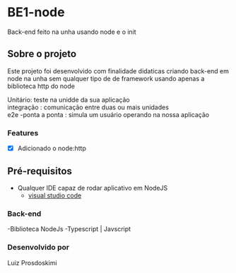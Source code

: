 # BE1-node
Back-end feito na unha usando node e o init

## Sobre o projeto

Este projeto foi desenvolvido com finalidade didaticas criando back-end em node na unha sem qualquer tipo de de framework usando apenas a biblioteca http do node

Unitário: teste na unidde da sua aplicação  
integração : comunicação entre duas ou mais unidades  
e2e -ponta a ponta : simula um usuário operando na nossa aplicação  

### Features

- [x] Adicionado o node:http

## Pré-requisitos

- Qualquer IDE capaz de rodar aplicativo em NodeJS
  - [visual studio code](https://code.visualstudio.com/)

### Back-end

-Biblioteca  NodeJs
-Typescript | Javscript

### Desenvolvido por

Luiz Prosdoskimi
